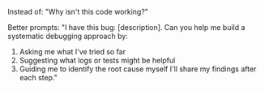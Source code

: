 Instead of:
"Why isn't this code working?"

Better prompts:
"I have this bug: [description]. Can you help me build a systematic debugging approach by:
1. Asking me what I've tried so far
2. Suggesting what logs or tests might be helpful
3. Guiding me to identify the root cause myself
I'll share my findings after each step."